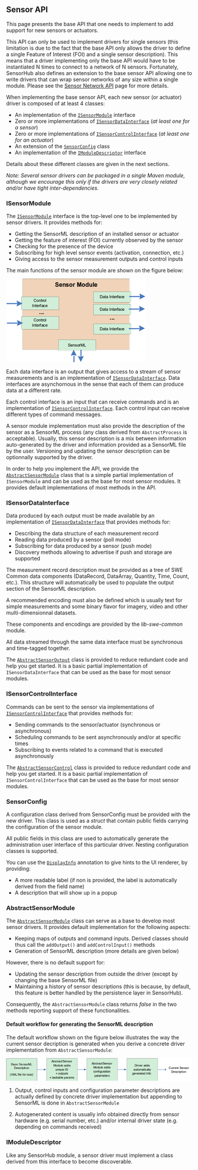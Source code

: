 Sensor API
---

This page presents the base API that one needs to implement to add support for new sensors or actuators.

This API can only be used to implement drivers for single sensors (this limitation is due to the fact that the base API only allows the driver to define a single Feature of Interest (FOI) and a single sensor description). This means that a driver implementing only the base API would have to be instantiated N times to connect to a network of N sensors. Fortunately, SensorHub also defines an extension to the base sensor API allowing one to write drivers that can wrap sensor networks of any size within a single module. Please see the [Sensor Network API](sensornet-api.md) page for more details.

When implementing the base sensor API, each new sensor (or actuator) driver is composed of at least 4 classes:

  * An implementation of the [`ISensorModule`](#isensormodule) interface
  * Zero or more implementations of [`ISensorDataInterface`](#isensordatainterface) (_at least one for a sensor_)
  * Zero or more implementations of [`ISensorControlInterface`](#isensorcontrolinterface) (_at least one for an actuator_)
  * An extension of the [`SensorConfig`](#sensorconfig) class
  * An implementation of the [`IModuleDescriptor`](#imoduledescriptor) interface

Details about these different classes are given in the next sections.

_Note: Several sensor drivers can be packaged in a single Maven module, although we encourage this only if the drivers are very closely related and/or have tight inter-dependencies._


### ISensorModule

The [`ISensorModule`](https://github.com/opensensorhub/osh-core/blob/master/sensorhub-core/src/main/java/org/sensorhub/api/sensor/ISensorModule.java) interface is the top-level one to be implemented by sensor drivers. It provides methods for:

  * Getting the SensorML description of an installed sensor or actuator
  * Getting the feature of interest (FOI) currently observed by the sensor
  * Checking for the presence of the device
  * Subscribing for high level sensor events (activation, connection, etc.)
  * Giving access to the sensor measurement outputs and control inputs

The main functions of the sensor module are shown on the figure below:

![fig1](images/sensor_module.png)

Each data interface is an output that gives access to a stream of sensor measurements and is an implementation of [`ISensorDataInterface`](#isensordatainterface). Data interfaces are asynchornous in the sense that each of them can produce data at a different rate.

Each control interface is an input that can receive commands and is an implementation of [`ISensorControlInterface`](#isensorcontrolinterface). Each control input can receive different types of command messages.

A sensor module implementation must also provide the description of the sensor as a SensorML process (any class derived from `AbstractProcess` is acceptable). Usually, this sensor description is a mix between information auto-generated by the driver and information provided as a SensorML file by the user. Versioning and updating the sensor description can be optionnally supported by the driver.

In order to help you implement the API, we provide the [`AbstractSensorModule`](#abstractsensormodule) class that is a simple partial implementation of `ISensorModule` and can be used as the base for most sensor modules. It provides default implementations of most methods in the API.


### ISensorDataInterface

Data produced by each output must be made available by an implementation of [`ISensorDataInterface`](https://github.com/opensensorhub/osh-core/blob/master/sensorhub-core/src/main/java/org/sensorhub/api/sensor/ISensorDataInterface.java) that provides methods for:

  * Describing the data structure of each measurement record
  * Reading data produced by a sensor (poll mode)
  * Subscribing for data produced by a sensor (push mode)
  * Discovery methods allowing to advertise if push and storage are supported

The measurement record description must be provided as a tree of SWE Common data components (DataRecord, DataArray, Quantity, Time, Count, etc.). This structure will automatically be used to populate the output section of the SensorML description.

A recommended encoding must also be defined which is usually text for simple measurements and some binary flavor for imagery, video and other multi-dimensionnal datasets. 

These components and encodings are provided by the _lib-swe-common_ module.

All data streamed through the same data interface must be synchronous and time-tagged together.

The [`AbstractSensorOutput`](https://github.com/opensensorhub/osh-core/blob/master/sensorhub-core/src/main/java/org/sensorhub/impl/sensor/AbstractSensorOutput.java) class is provided to reduce redundant code and help you get started. It is a basic partial implementation of `ISensorDataInterface` that can be used as the base for most sensor modules.


### ISensorControlInterface

Commands can be sent to the sensor via implementations of [`ISensorControlInterface`](https://github.com/opensensorhub/osh-core/blob/master/sensorhub-core/src/main/java/org/sensorhub/api/sensor/ISensorControlInterface.java) that provides methods for:

  * Sending commands to the sensor/actuator (synchronous or asynchronous)
  * Scheduling commands to be sent asynchronously and/or at specific times
  * Subscribing to events related to a command that is executed asynchronously

The [`AbstractSensorControl`](https://github.com/opensensorhub/osh-core/blob/master/sensorhub-core/src/main/java/org/sensorhub/impl/sensor/AbstractSensorControl.java) class is provided to reduce redundant code and help you get started. It is a basic partial implementation of `ISensorControlInterface` that can be used as the base for most sensor modules.


### SensorConfig

A configuration class derived from SensorConfig must be provided with the new driver. This class is used as a _struct_ that contain public fields carrying the configuration of the sensor module.

All public fields in this class are used to automatically generate the administration user interface of this particular driver. Nesting configuration classes is supported.

You can use the [`DisplayInfo`](https://github.com/opensensorhub/osh-core/blob/master/sensorhub-core/src/main/java/org/sensorhub/api/config/DisplayInfo.java) annotation to give hints to the UI renderer, by providing:

  * A more readable label (if non is provided, the label is automatically derived from the field name)
  * A description that will show up in a popup


### AbstractSensorModule

The [`AbstractSensorModule`](https://github.com/opensensorhub/osh-core/blob/master/sensorhub-core/src/main/java/org/sensorhub/impl/sensor/AbstractSensorModule.java) class can serve as a base to develop most sensor drivers. It provides default implementation for the following aspects:

  - Keeping maps of outputs and command inputs. Derived classes should thus call the `addOutput()` and `addControlInput()` methods
  - Generation of SensorML description (more details are given below)

However, there is no default support for:

  - Updating the sensor description from outside the driver (except by changing the base SensorML file)
  - Maintaining a history of sensor descriptions (this is because, by default, this feature is better handled by the persistence layer in SensorHub).

Consequently, the `AbstractSensorModule` class returns _false_ in the two methods reporting support of these functionalities.

#### Default workflow for generating the SensorML description

The default workflow shown on the figure below illustrates the way the current sensor decription is generated when you derive a concrete driver implementation from `AbstractSensorModule`:

![fig2](images/sensorml_gen.png)

1. Output, control inputs and configuration parameter descriptions are actually defined by concrete driver implementation but appending to SensorML is done in `AbstractSensorModule`

2. Autogenerated content is usually info obtained directly from sensor hardware
(e.g. serial number, etc.) and/or internal driver state (e.g. depending on commands received)


### IModuleDescriptor

Like any SensorHub module, a sensor driver must implement a class derived from this interface to become discoverable.

